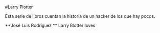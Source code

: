 #Larry Plotter

Esta serie de libros cuentan la historia de un hacker de los que hay pocos.

**José Luis Rodríguez ** Larry Blotter loves
